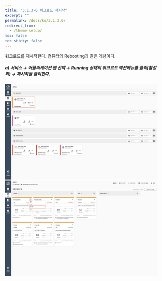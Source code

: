 ```yaml
---
title: "3.1.3-6 워크로드 재시작"
excerpt: ""
permalink: /docs/ko/3.1.3.6/
redirect_from:
  - /theme-setup/
toc: false
toc_sticky: false
---
```



워크로드를 재시작한다. 컴퓨터의 Rebooting과 같은 개념이다.

##### a\) 서비스 → 어플리케이션 맵 선택 → Running 상태의 워크로드 액션메뉴를 클릭\(활성화\) → 재시작을 클릭한다.
![](/assets/KR/3.0.0/3.1.3-6_1.png)![](/assets/KR/3.0.0/3.1.3-6_2.png)
